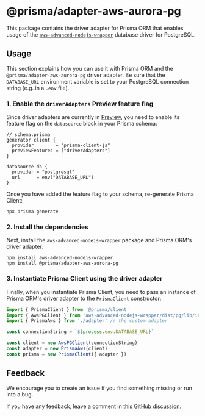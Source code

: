 # @prisma/adapter-aws-aurora-pg

This package contains the driver adapter for Prisma ORM that enables usage of the [`aws-advanced-nodejs-wrapper`](https://github.com/aws/aws-advanced-nodejs-wrapper/) database driver for PostgreSQL.

## Usage

This section explains how you can use it with Prisma ORM and the `@prisma/adapter-aws-aurora-pg` driver adapter. Be sure that the `DATABASE_URL` environment variable is set to your PostgreSQL connection string (e.g. in a `.env` file).

### 1. Enable the `driverAdapters` Preview feature flag

Since driver adapters are currently in [Preview](/orm/more/releases#preview), you need to enable its feature flag on the `datasource` block in your Prisma schema:

```prisma
// schema.prisma
generator client {
  provider        = "prisma-client-js"
  previewFeatures = ["driverAdapters"]
}

datasource db {
  provider = "postgresql"
  url      = env("DATABASE_URL")
}
```

Once you have added the feature flag to your schema, re-generate Prisma Client:

```
npx prisma generate
```

### 2. Install the dependencies

Next, install the `aws-advanced-nodejs-wrapper` package and Prisma ORM's driver adapter:

```
npm install aws-advanced-nodejs-wrapper
npm install @prisma/adapter-aws-aurora-pg
```

### 3. Instantiate Prisma Client using the driver adapter

Finally, when you instantiate Prisma Client, you need to pass an instance of Prisma ORM's driver adapter to the `PrismaClient` constructor:

```ts
import { PrismaClient } from '@prisma/client'
import { AwsPGClient } from 'aws-advanced-nodejs-wrapper/dist/pg/lib/index.js' // the AWS client
import { PrismaAws } from './adapter' // the custom adapter

const connectionString = `${process.env.DATABASE_URL}`

const client = new AwsPGClient(connectionString)
const adapter = new PrismaAws(client)
const prisma = new PrismaClient({ adapter })
```

## Feedback

We encourage you to create an issue if you find something missing or run into a bug.

<!-- Placeholder -->

If you have any feedback, leave a comment in [this GitHub discussion](https://github.com/prisma/prisma/discussions/).
